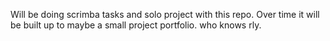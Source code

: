 Will be doing scrimba tasks and solo project with this repo. Over time it will be built up to maybe a small project portfolio. who knows rly.
